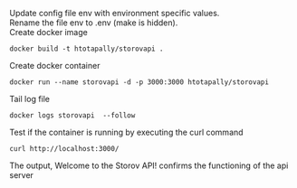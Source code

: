 Update config file env with environment specific values.  
Rename the file env to .env (make is hidden).  
Create docker image  
```
docker build -t htotapally/storovapi .  
```
Create docker container  
```
docker run --name storovapi -d -p 3000:3000 htotapally/storovapi  
```
Tail log file  
```
docker logs storovapi  --follow  
```
Test if the container is running by executing the curl command
```
curl http://localhost:3000/  
```
The output, Welcome to the Storov API! confirms the functioning of the api server
